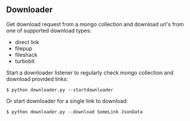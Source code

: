 Downloader
----------------
Get download request from a mongo collection and download url's from one of supported download types:

- direct link
- filepup 
- fileshack
- turbobit

Start a downloader listener to regularly check mongo collection and download provided links:

    $ python downloader.py --startdownloader

Or start downloader for a single link to download:

    $ python downloader.py --download SomeLink JsonData
